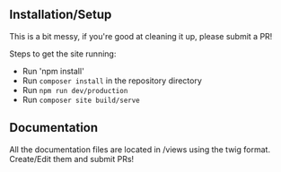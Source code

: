 ## Installation/Setup

This is a bit messy, if you're good at cleaning it up, please submit a PR!

Steps to get the site running:
* Run 'npm install'
* Run `composer install` in the repository directory
* Run `npm run dev/production`
* Run `composer site build/serve`

## Documentation

All the documentation files are located in /views using the twig format.  Create/Edit them and submit PRs!